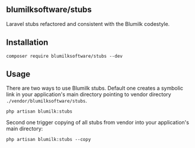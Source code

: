 ## blumilksoftware/stubs
Laravel stubs refactored and consistent with the Blumilk codestyle.

## Installation
```
composer require blumilksoftware/stubs --dev
```

## Usage
There are two ways to use Blumilk stubs. Default one creates a symbolic link in your application's main directory pointing to vendor directory `./vendor/blumilksoftware/stubs`.
```
php artisan blumilk:stubs
```

Second one trigger copying of all stubs from vendor into your application's main directory:
```
php artisan blumilk:stubs --copy
```
